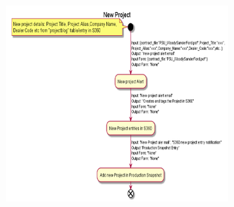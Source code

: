<a href="https://github.com/razakpm/Samples/blob/master/New%20Project%20Activity.png">
  <img src="https://github.com/razakpm/Samples/blob/master/New%20Project%20Activity.png" width="100%" height="444">
</a>

